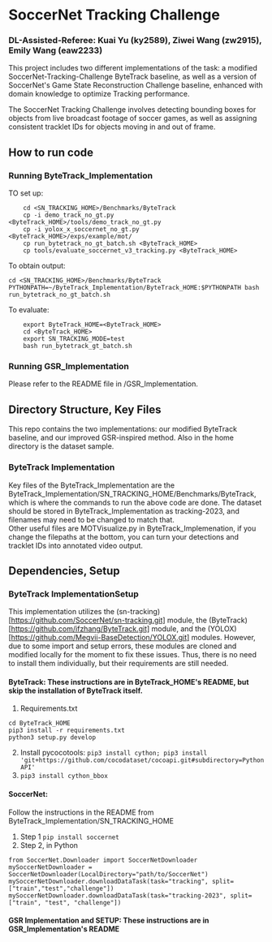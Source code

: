 # SoccerNet Tracking Challenge
### DL-Assisted-Referee: Kuai Yu (ky2589), Ziwei Wang (zw2915), Emily Wang (eaw2233)

This project includes two different implementations of the task: a modified SoccerNet-Tracking-Challenge ByteTrack baseline, as well as a version of SoccerNet's Game State Reconstruction Challenge baseline, enhanced with domain knowledge to optimize Tracking performance.  

The SoccerNet Tracking Challenge involves detecting bounding boxes for objects from live broadcast footage of soccer games, as well as assigning consistent tracklet IDs for objects moving in and out of frame.

## How to run code
### Running ByteTrack_Implementation
TO set up:
```
    cd <SN_TRACKING_HOME>/Benchmarks/ByteTrack
    cp -i demo_track_no_gt.py <ByteTrack_HOME>/tools/demo_track_no_gt.py
    cp -i yolox_x_soccernet_no_gt.py <ByteTrack_HOME>/exps/example/mot/
    cp run_bytetrack_no_gt_batch.sh <ByteTrack_HOME>
    cp tools/evaluate_soccernet_v3_tracking.py <ByteTrack_HOME>
```
To obtain output: 
```
cd <SN_TRACKING_HOME>/Benchmarks/ByteTrack
PYTHONPATH=~/ByteTrack_Implementation/ByteTrack_HOME:$PYTHONPATH bash run_bytetrack_no_gt_batch.sh
```

To evaluate:
```
    export ByteTrack_HOME=<ByteTrack_HOME>
    cd <ByteTrack_HOME>
    export SN_TRACKING_MODE=test
    bash run_bytetrack_gt_batch.sh
```

### Running GSR_Implementation
Please refer to the README file in /GSR_Implementation.
## Directory Structure, Key Files
This repo contains the two implementations: our modified ByteTrack baseline, and our improved GSR-inspired method.  Also in the home directory is the dataset sample.

### ByteTrack Implementation
Key files of the ByteTrack_Implementation are the ByteTrack_Implementation/SN_TRACKING_HOME/Benchmarks/ByteTrack, which is where the commands to run the above code are done. The dataset should be stored in ByteTrack_Implementation as tracking-2023, and filenames may need to be changed to match that.   
Other useful files are MOTVisualize.py in ByteTrack_Implemenation, if you change the filepaths at the bottom, you can turn your detections and tracklet IDs into annotated video output.  

## Dependencies, Setup
### ByteTrack ImplementationSetup
This implementation utilizes the (sn-tracking)[https://github.com/SoccerNet/sn-tracking.git] module, the (ByteTrack)[https://github.com/ifzhang/ByteTrack.git] module, and the (YOLOX)[https://github.com/Megvii-BaseDetection/YOLOX.git] modules.  However, due to some import and setup errors, these modules are cloned and modified locally for the moment to fix these issues.  Thus, there is no need to install them individually, but their requirements are still needed.

#### ByteTrack: These instructions are in ByteTrack_HOME's README, but skip the installation of ByteTrack itself.
1. Requirements.txt
```
cd ByteTrack_HOME
pip3 install -r requirements.txt
python3 setup.py develop
```
2. Install pycocotools: `pip3 install cython; pip3 install 'git+https://github.com/cocodataset/cocoapi.git#subdirectory=PythonAPI'`
3. `pip3 install cython_bbox`

#### SoccerNet:
Follow the instructions in the README from ByteTrack_Implementation/SN_TRACKING_HOME
1.  Step 1
`pip install soccernet`
2. Step 2, in Python
```
from SoccerNet.Downloader import SoccerNetDownloader
mySoccerNetDownloader = SoccerNetDownloader(LocalDirectory="path/to/SoccerNet")
mySoccerNetDownloader.downloadDataTask(task="tracking", split=["train","test","challenge"])
mySoccerNetDownloader.downloadDataTask(task="tracking-2023", split=["train", "test", "challenge"])
```
#### GSR Implementation and SETUP: These instructions are in GSR_Implementation's README



